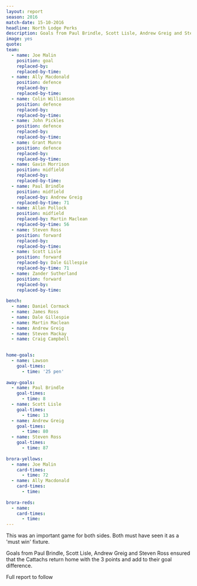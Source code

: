 ```yaml
---
layout: report
season: 2016
match-date: 15-10-2016
headline: North Lodge Perks
description: Goals from Paul Brindle, Scott Lisle, Andrew Greig and Steven Ross ensured that the Cattachs return home with the 3 points and add to their goal difference.
image: yes
quote:
team:
  - name: Joe Malin
    position: goal
    replaced-by: 
    replaced-by-time: 
  - name: Ally Macdonald
    position: defence
    replaced-by:
    replaced-by-time:
  - name: Colin Williamson
    position: defence
    replaced-by: 
    replaced-by-time: 
  - name: John Pickles
    position: defence
    replaced-by: 
    replaced-by-time: 
  - name: Grant Munro
    position: defence
    replaced-by:
    replaced-by-time:
  - name: Gavin Morrison
    position: midfield
    replaced-by: 
    replaced-by-time: 
  - name: Paul Brindle
    position: midfield
    replaced-by: Andrew Greig
    replaced-by-time: 71
  - name: Allan Pollock
    position: midfield
    replaced-by: Martin Maclean
    replaced-by-time: 56
  - name: Steven Ross
    position: forward
    replaced-by: 
    replaced-by-time: 
  - name: Scott Lisle
    position: forward
    replaced-by: Dale Gillespie
    replaced-by-time: 71
  - name: Zander Sutherland
    position: forward
    replaced-by: 
    replaced-by-time: 
    
bench:
  - name: Daniel Cormack
  - name: James Ross
  - name: Dale Gillespie
  - name: Martin Maclean
  - name: Andrew Greig
  - name: Steven Mackay
  - name: Craig Campbell
  

home-goals:
  - name: Lawson
    goal-times:
      - time: '25 pen'
      
away-goals:
  - name: Paul Brindle
    goal-times:
      - time: 8
  - name: Scott Lisle
    goal-times:
      - time: 13
  - name: Andrew Greig
    goal-times:
      - time: 80
  - name: Steven Ross
    goal-times:
      - time: 87
      
brora-yellows:
  - name: Joe Malin
    card-times:
      - time: 72
  - name: Ally Macdonald
    card-times:
      - time: 
      
brora-reds:
  - name: 
    card-times:
      - time: 
---
```

This was an important game for both sides. Both must have seen it as a 'must win' fixture.

Goals from Paul Brindle, Scott Lisle, Andrew Greig and Steven Ross ensured that the Cattachs return home with the 3 points and add to their goal difference.

Full report to follow